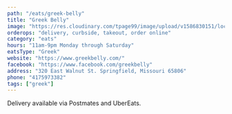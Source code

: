 ```yaml
---
path: "/eats/greek-belly"
title: "Greek Belly"
image: "https://res.cloudinary.com/tpage99/image/upload/v1586830151/local417eats/local417eatslogo.png"
orderops: "delivery, curbside, takeout, order online"
category: "eats"
hours: "11am-9pm Monday through Saturday"
eatsType: "Greek"
website: "https://www.greekbelly.com/"
facebook: "https://www.facebook.com/greekbelly"
address: "320 East Walnut St. Springfield, Missouri 65806"
phone: "4175973382"
tags: ["greek"]
---
```


Delivery available via Postmates and UberEats.
